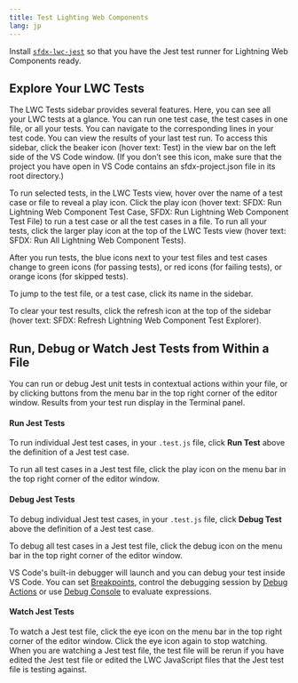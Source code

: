 ```yaml
---
title: Test Lighting Web Components
lang: jp
---
```


Install [`sfdx-lwc-jest`](https://developer.salesforce.com/docs/component-library/documentation/lwc/lwc.unit_testing_using_jest_installation) so that you have the Jest test runner for Lightning Web Components ready.

## Explore Your LWC Tests

The LWC Tests sidebar provides several features. Here, you can see all your LWC tests at a glance. You can run one test case, the test cases in one file, or all your tests. You can navigate to the corresponding lines in your test code. You can view the results of your last test run. To access this sidebar, click the beaker icon (hover text: Test) in the view bar on the left side of the VS Code window. (If you don’t see this icon, make sure that the project you have open in VS Code contains an sfdx-project.json file in its root directory.)

To run selected tests, in the LWC Tests view, hover over the name of a test case or file to reveal a play icon. Click the play icon (hover text: SFDX: Run Lightning Web Component Test Case, SFDX: Run Lightning Web Component Test File) to run a test case or all the test cases in a file. To run all your tests, click the larger play icon at the top of the LWC Tests view (hover text: SFDX: Run All Lightning Web Component Tests).

After you run tests, the blue icons next to your test files and test cases change to green icons (for passing tests), or red icons (for failing tests), or orange icons (for skipped tests).

To jump to the test file, or a test case, click its name in the sidebar.

To clear your test results, click the refresh icon at the top of the sidebar (hover text: SFDX: Refresh Lightning Web Component Test Explorer).

## Run, Debug or Watch Jest Tests from Within a File

You can run or debug Jest unit tests in contextual actions within your file, or by clicking buttons from the menu bar in the top right corner of the editor window. Results from your test run display in the Terminal panel.

#### Run Jest Tests

To run individual Jest test cases, in your `.test.js` file, click **Run Test** above the definition of a Jest test case.

To run all test cases in a Jest test file, click the play icon on the menu bar in the top right corner of the editor window.

#### Debug Jest Tests

To debug individual Jest test cases, in your `.test.js` file, click **Debug Test** above the definition of a Jest test case.

To debug all test cases in a Jest test file, click the debug icon on the menu bar in the top right corner of the editor window.

VS Code's built-in debugger will launch and you can debug your test inside VS Code. You can set [Breakpoints](https://code.visualstudio.com/docs/editor/debugging#_breakpoints), control the debugging session by [Debug Actions](https://code.visualstudio.com/docs/editor/debugging#_debug-actions) or use [Debug Console](https://code.visualstudio.com/docs/editor/debugging#_debug-console-repl) to evaluate expressions.

#### Watch Jest Tests

To watch a Jest test file, click the eye icon on the menu bar in the top right corner of the editor window. Click the eye icon again to stop watching. When you are watching a Jest test file, the test file will be rerun if you have edited the Jest test file or edited the LWC JavaScript files that the Jest test file is testing against.
